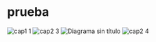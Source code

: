 # prueba
![cap1 1](https://user-images.githubusercontent.com/116774906/200472911-ee5a1bfe-e181-4783-a1d0-1affdf38c01f.jpg)
![cap2 3](https://user-images.githubusercontent.com/116774906/200472943-55478c91-1a2f-4646-814d-ebdb704c8e45.jpg)
![Diagrama sin título](https://user-images.githubusercontent.com/116774906/200472963-7abd5475-03ab-4ef0-82a8-ee9f595c5845.jpg)
![cap2 4](https://user-images.githubusercontent.com/116774906/200473227-3e6ab6d0-aaca-4e31-b862-8f9e68ce55d7.jpg)
